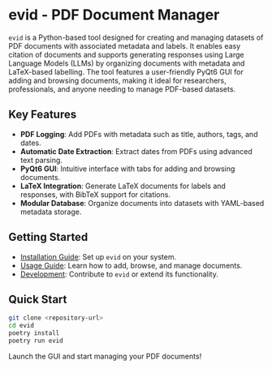 # evid - PDF Document Manager

`evid` is a Python-based tool designed for creating and managing datasets of PDF documents with associated metadata and labels. It enables easy citation of documents and supports generating responses using Large Language Models (LLMs) by organizing documents with metadata and LaTeX-based labelling. The tool features a user-friendly PyQt6 GUI for adding and browsing documents, making it ideal for researchers, professionals, and anyone needing to manage PDF-based datasets.

## Key Features

- **PDF Logging**: Add PDFs with metadata such as title, authors, tags, and dates.
- **Automatic Date Extraction**: Extract dates from PDFs using advanced text parsing.
- **PyQt6 GUI**: Intuitive interface with tabs for adding and browsing documents.
- **LaTeX Integration**: Generate LaTeX documents for labels and responses, with BibTeX support for citations.
- **Modular Database**: Organize documents into datasets with YAML-based metadata storage.

## Getting Started

- [Installation Guide](installation.md): Set up `evid` on your system.
- [Usage Guide](usage.md): Learn how to add, browse, and manage documents.
- [Development](development.md): Contribute to `evid` or extend its functionality.

## Quick Start

```bash
git clone <repository-url>
cd evid
poetry install
poetry run evid
```

Launch the GUI and start managing your PDF documents!

